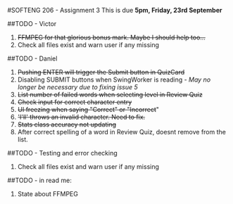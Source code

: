 #SOFTENG 206 - Assignment 3
This is due <b>5pm, Friday, 23rd September</b>

##TODO - Victor
1. ~~FFMPEG for that glorious bonus mark. Maybe I should help too...~~
2. Check all files exist and warn user if any missing

##TODO - Daniel
1. ~~Pushing ENTER will trigger the Submit button in QuizCard~~
2. Disabling SUBMIT buttons when SwingWorker is reading - *May no longer be necessary due to fixing issue 5*
3. ~~List number of failed words when selecting level in Review Quiz~~
4. ~~Check input for correct character entry~~
5. ~~UI freezing when saying "Correct" or "Incorrect~~"
6. ~~'I'll' throws an invalid character. Need to fix.~~
7. ~~Stats class accuracy not updating~~
8. After correct spelling of a word in Review Quiz, doesnt remove from the list. 

##TODO - Testing and error checking
1. Check all files exist and warn user if any missing

##TODO - in read me:
1. State about FFMPEG
